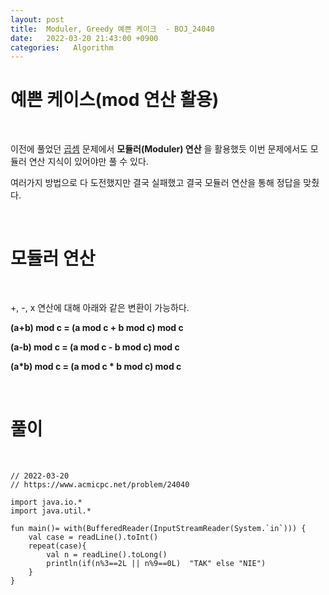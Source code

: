 ```yaml
---
layout: post
title:  Moduler, Greedy 예쁜 케이크  - BOJ_24040
date:   2022-03-20 21:43:00 +0900
categories:   Algorithm
---
```



# 예쁜 케이스(mod 연산 활용)

<Br>

이전에 풀었던 [곱셈] 문제에서 __모듈러(Moduler) 연산__ 을 활용했듯 이번 문제에서도 모듈러 연산 지식이 있어야만 풀 수 있다.

여러가지 방법으로 다 도전했지만 결국 실패했고 결국 모듈러 연산을 통해 정답을 맞췄다.

<br>

# 모듈러 연산

<br>

+, -, x 연산에 대해 아래와 같은 변환이 가능하다.

__(a+b) mod c = (a mod c + b mod c) mod c__

__(a-b) mod c = (a mod c - b mod c) mod c__

__(a*b) mod c = (a mod c * b mod c) mod c__

<br>


[곱셈]: https://yonghanju.github.io/algorithm/2022/03/15/%EA%B3%B0%EC%85%89.html

# 풀이

<br>

```kotlin// 2022-03-15
// 2022-03-20
// https://www.acmicpc.net/problem/24040

import java.io.*
import java.util.*

fun main()= with(BufferedReader(InputStreamReader(System.`in`))) {
    val case = readLine().toInt()
    repeat(case){
        val n = readLine().toLong()
        println(if(n%3==2L || n%9==0L)  "TAK" else "NIE")
    }
}
```
